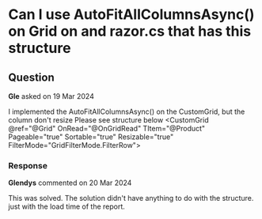# Can I use AutoFitAllColumnsAsync() on Grid on and razor.cs that has this structure

## Question

**Gle** asked on 19 Mar 2024

I implemented the AutoFitAllColumnsAsync() on the CustomGrid, but the column don't resize Please see structure below <CustomGrid @ref="@Grid" OnRead="@OnGridRead" TItem="@Product" Pageable="true" Sortable="true" Resizable="true" FilterMode="GridFilterMode.FilterRow"> <GridColumns> <CascadingValue Value="grid.GetDistinctColumnFilterValues"> <Custom GridColumn Field="@nameof(Product.Name)" Title="Product Name" /> <Custom GridColumn Field="@nameof(Product.Price)" /> <Custom GridColumn Field="@nameof(Product.ReleaseDate)" Title="Release Date" /> <Custom GridColumn Field="@nameof(Product.Active)" /> <CascadingValue> </GridColumns> </CustomGrid>

### Response

**Glendys** commented on 20 Mar 2024

This was solved. The solution didn't have anything to do with the structure. just with the load time of the report.
